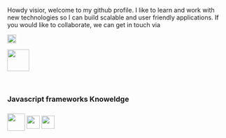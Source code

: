 Howdy visior, welcome to my github profile. I like to learn and work with new technologies so I can build scalable and user friendly applications.
If you would like to collaborate, we can get in touch via

<a href="vaibhav-malik@live.com" target="blank"><img align="center" src="https://upload.wikimedia.org/wikipedia/commons/thumb/f/f7/Microsoft_Outlook_2013-2019_logo.svg/640px-Microsoft_Outlook_2013-2019_logo.svg.png" height="20" /></a>

<a href="www.linkedin.com/in/vaibhav-malik-b82a8a2b"> <img src="https://pnggrid.com/wp-content/uploads/2021/05/Linkedin-logo-Transparent-Image-1024x1024.png" width="50"/></a>

<br/>

<h3>Javascript frameworks Knoweldge<h3/>
<img align="center" src="https://upload.wikimedia.org/wikipedia/commons/thumb/c/cf/Angular_full_color_logo.svg/768px-Angular_full_color_logo.svg.png?20160527092314" height="40" />
<img align="center" src="https://upload.wikimedia.org/wikipedia/commons/thumb/a/a7/React-icon.svg/768px-React-icon.svg.png?20220125121207" height="30" />
<img align="center" src="https://upload.wikimedia.org/wikipedia/commons/thumb/d/d9/Node.js_logo.svg/640px-Node.js_logo.svg.png" height="30" />
